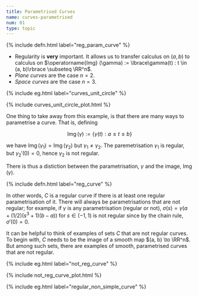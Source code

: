 ```yaml
---
title: Parametrised Curves
name: curves-parametrised
num: 01
type: topic
---
```


{% include defn.html label="reg_param_curve" %}

- Regularity is **very** important. It allows us to transfer calculus on $(a, b)$ to calculus on $\operatorname{Img} (\gamma) := \lbrace\gamma(t) : t \in (a, b)\rbrace \subseteq \RR^n$.
- _Plane curves_ are the case $n=2$.
- _Space curves_ are the case $n=3$.

{% include eg.html label="curves_unit_circle" %}

{% include curves_unit_circle_plot.html %}

One thing to take away from this example, is that there are many ways to parametrise a curve. That is, defining

$$
\operatorname{Img}(\gamma) := \{\gamma(t) : a \leq t \leq b\}
$$

we have $\operatorname{Img}(\gamma_1) = \operatorname{Img}(\gamma_2)$ but $\gamma_1 \ne \gamma_2$. The paremetrisation $\gamma_1$ is regular, but $\gamma_2'(0) = 0$, hence $\gamma_2$ is not regular.

There is thus a distiction between the parametrisation, $\gamma$ and the image, $\operatorname{Img}(\gamma)$.

{% include defn.html label="reg_curve" %}

In other words, $C$ is a regular curve if there is at least one regular parametrisation of it. There will always be parametrisations that are not regular; for example, if $\gamma$ is any parametrisation (regular or not), $\sigma(s) = \gamma(a + (1/2)(s^3 + 1)(b-a))$ for $s \in (-1, 1)$ is not regular since by the chain rule, $\sigma'(0) = 0$.

It can be helpful to think of examples of sets $C$ that are not regular curves. To begin with, $C$ needs to be the image of a smooth map $(a, b) \to \RR^n$. But among such sets, there are examples of smooth, parametrised curves that are not regular.

{% include eg.html label="not_reg_curve" %}

{% include not_reg_curve_plot.html %}

{% include eg.html label="regular_non_simple_curve" %}

<!-- #+BEGIN_eg -->
<!-- $$ -->
<!-- \gamma(t) = (\cos(t), \sin(t)). -->
<!-- $$ -->
<!-- Here $\gamma$ is one-to-one on $(0, 2\pi)$ but not on any larger interval. However, $\gamma^{(k)}(0) = \gamma^{(k)}(2\pi)$ so that $\gamma$ smoothly /closes up/ to give a closed curve. Any smooth periodic function satisfies this property. -->
<!-- #+END_eg -->


